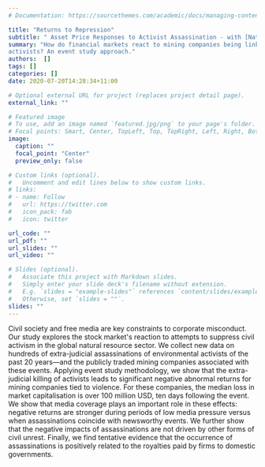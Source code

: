 ```yaml
---
# Documentation: https://sourcethemes.com/academic/docs/managing-content/

title: "Returns to Repression"
subtitle: " Asset Price Responses to Activist Assassination - with [Nathan Lane](http://nathanlane.info/) and [Paul Raschky](https://praschky.github.io/)"
summary: "How do financial markets react to mining companies being linked to assassinations of
activists? An event study approach."
authors:  []
tags: []
categories: []
date: 2020-07-20T14:28:34+11:00

# Optional external URL for project (replaces project detail page).
external_link: ""

# Featured image
# To use, add an image named `featured.jpg/png` to your page's folder.
# Focal points: Smart, Center, TopLeft, Top, TopRight, Left, Right, BottomLeft, Bottom, BottomRight.
image:
  caption: ""
  focal_point: "Center"
  preview_only: false

# Custom links (optional).
#   Uncomment and edit lines below to show custom links.
# links:
# - name: Follow
#   url: https://twitter.com
#   icon_pack: fab
#   icon: twitter

url_code: ""
url_pdf: ""
url_slides: ""
url_video: ""

# Slides (optional).
#   Associate this project with Markdown slides.
#   Simply enter your slide deck's filename without extension.
#   E.g. `slides = "example-slides"` references `content/slides/example-slides.md`.
#   Otherwise, set `slides = ""`.
slides: ""
---
```


Civil society and free media are key constraints to corporate misconduct. Our study explores the stock market's reaction to attempts to suppress civil activism in the global natural resource sector. We collect new data on hundreds of extra-judicial assassinations of environmental activists of the past 20 years—and the publicly traded mining companies associated with these events. Applying event study methodology, we show that the extra-judicial killing of activists leads to significant negative abnormal returns for mining companies tied to violence. For these companies, the median loss in market capitalisation is over 100 million USD, ten days following the event. We show that media coverage plays an important role in these effects: negative returns are stronger during periods of low media pressure versus when assassinations coincide with newsworthy events. We further show that the negative impacts of assassinations are not driven by other forms of civil unrest. Finally, we find tentative evidence that the occurrence of assassinations is positively related to the royalties paid by firms to domestic governments.
